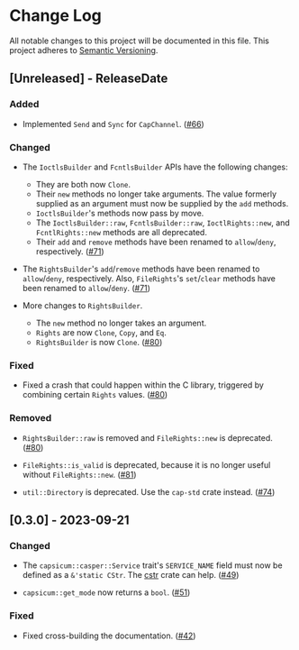 # Change Log

All notable changes to this project will be documented in this file.
This project adheres to [Semantic Versioning](https://semver.org/).

## [Unreleased] - ReleaseDate

### Added

- Implemented `Send` and `Sync` for `CapChannel`.
  ([#66](https://github.com/dlrobertson/capsicum-rs/pull/66))

### Changed

- The `IoctlsBuilder` and `FcntlsBuilder` APIs have the following changes:
  * They are both now `Clone`.
  * Their `new` methods no longer take arguments.  The value formerly supplied
    as an argument must now be supplied by the `add` methods.
  * `IoctlsBuilder`'s methods now pass by move.
  * The `IoctlsBuilder::raw`, `FcntlsBuilder::raw`, `IoctlRights::new`, and
    `FcntlRights::new` methods are all deprecated.
  * Their `add` and `remove` methods have been renamed to `allow`/`deny`,
    respectively.
  ([#71](https://github.com/dlrobertson/capsicum-rs/pull/71))

- The `RightsBuilder`'s `add`/`remove` methods have been renamed to
  `allow`/`deny`, respectively.  Also, `FileRights`'s `set`/`clear` methods
  have been renamed to `allow`/`deny`.
  ([#71](https://github.com/dlrobertson/capsicum-rs/pull/71))

- More changes to `RightsBuilder`.
  * The `new` method no longer takes an argument.
  * `Rights` are now `Clone`, `Copy`, and `Eq`.
  * `RightsBuilder` is now `Clone`.
  ([#80](https://github.com/dlrobertson/capsicum-rs/pull/80))

### Fixed

- Fixed a crash that could happen within the C library, triggered by combining
  certain `Rights` values.
  ([#80](https://github.com/dlrobertson/capsicum-rs/pull/80))

### Removed

- `RightsBuilder::raw` is removed and `FileRights::new` is deprecated.
  ([#80](https://github.com/dlrobertson/capsicum-rs/pull/80))

- `FileRights::is_valid` is deprecated, because it is no longer useful without
  `FileRights::new`.
  ([#81](https://github.com/dlrobertson/capsicum-rs/pull/81))

- `util::Directory` is deprecated.  Use the `cap-std` crate instead.
  ([#74](https://github.com/dlrobertson/capsicum-rs/pull/74))

## [0.3.0] - 2023-09-21

### Changed

- The `capsicum::casper::Service` trait's `SERVICE_NAME` field must now be
  defined as a `&'static CStr`.  The [cstr](https://crates.io/crates/cstr)
  crate can help.
  ([#49](https://github.com/dlrobertson/capsicum-rs/pull/49))

- `capsicum::get_mode` now returns a `bool`.
  ([#51](https://github.com/dlrobertson/capsicum-rs/pull/51))

### Fixed

- Fixed cross-building the documentation.
  ([#42](https://github.com/dlrobertson/capsicum-rs/pull/42))
